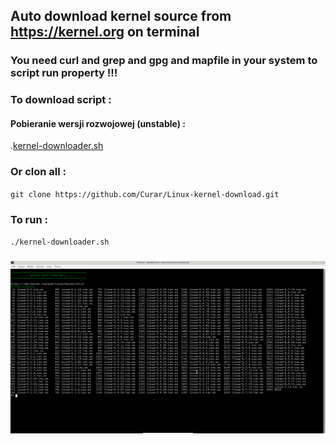 ## Auto download kernel source from https://kernel.org on terminal
### You need curl and grep and gpg and mapfile in your system to script run property !!!
### To download script :
#### Pobieranie wersji rozwojowej (unstable) :
.[kernel-downloader.sh](https://raw.githubusercontent.com/Curar/Linux-kernel-download/main/kernel-downloader.sh)
### Or clon all :
`git clone https://github.com/Curar/Linux-kernel-download.git`
### To run :
`./kernel-downloader.sh`
###
![Terminal1](/image/terminal-1.png)
